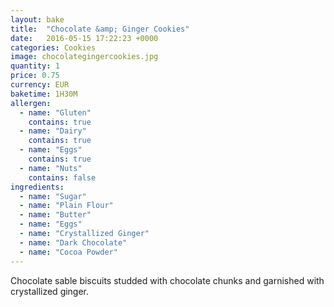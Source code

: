 ```yaml
---
layout: bake
title:  "Chocolate &amp; Ginger Cookies"
date:   2016-05-15 17:22:23 +0000
categories: Cookies
image: chocolategingercookies.jpg
quantity: 1
price: 0.75
currency: EUR
baketime: 1H30M
allergen:
  - name: "Gluten"
    contains: true
  - name: "Dairy"
    contains: true
  - name: "Eggs"
    contains: true
  - name: "Nuts"
    contains: false
ingredients:
  - name: "Sugar"
  - name: "Plain Flour"
  - name: "Butter"
  - name: "Eggs"
  - name: "Crystallized Ginger"
  - name: "Dark Chocolate"
  - name: "Cocoa Powder"
---
```

Chocolate sable biscuits studded with chocolate chunks and garnished with crystallized ginger.
